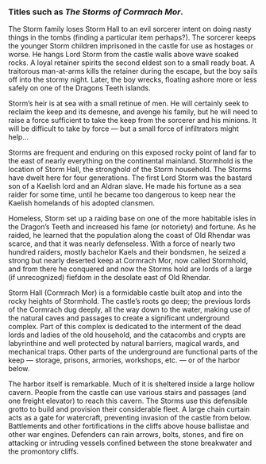 ### Titles such as _The Storms of Cormrach Mor_.

The Storm family loses Storm Hall to an evil sorcerer intent on doing nasty things in the tombs (finding a particular item perhaps?). The sorcerer keeps the younger Storm children imprisoned in the castle for use as hostages or worse. He hangs Lord Storm from the castle walls above wave soaked rocks. A loyal retainer spirits the second eldest son to a small ready boat. A traitorous man-at-arms kills the retainer during the escape, but the boy sails off into the stormy night. Later, the boy wrecks, floating ashore more or less safely on one of the Dragons Teeth islands.

Storm’s heir is at sea with a small retinue of men. He will certainly seek to reclaim the keep and its demesne, and avenge his family, but he will need to raise a force sufficient to take the keep from the sorcerer and his minions. It will be difficult to take by force — but a small force of infiltrators might help…

Storms are frequent and enduring on this exposed rocky point of land far to the east of nearly everything on the continental mainland. Stormhold is the location of Storm Hall, the stronghold of the Storm household. The Storms have dwelt here for four generations. The first Lord Storm was the bastard son of a Kaelish lord and an Aldran slave. He made his fortune as a sea raider for some time, until he became too dangerous to keep near the Kaelish homelands of his adopted clansmen.

Homeless, Storm set up a raiding base on one of the more habitable isles in the Dragon’s Teeth and increased his fame (or notoriety) and fortune. As he raided, he learned that the population along the coast of Old Rhendar was scarce, and that it was nearly defenseless. With a force of nearly two hundred raiders, mostly bachelor Kaels and their bondsmen, he seized a strong but nearly deserted keep at Cormrach Mor, now called Stormhold, and from there he conquered and now the Storms hold are lords of a large (if unrecognized) fiefdom in the desolate east of Old Rhendar.

Storm Hall (Cormrach Mor) is a formidable castle built atop and into the rocky heights of Stormhold. The castle’s roots go deep; the previous lords of the Cormrach dug deeply, all the way down to the water, making use of the natural caves and passages to create a significant underground complex. Part of this complex is dedicated to the interment of the dead lords and ladies of the old household, and the catacombs and crypts are labyrinthine and well protected by natural barriers, magical wards, and mechanical traps. Other parts of the underground are functional parts of the keep — storage, prisons, armories, workshops, etc. — or of the harbor below.

The harbor itself is remarkable. Much of it is sheltered inside a large hollow cavern. People from the castle can use various stairs and passages (and one freight elevator) to reach this cavern. The Storms use this defensible grotto to build and provision their considerable fleet. A large chain curtain acts as a gate for watercraft, preventing invasion of the castle from below. Battlements and other fortifications in the cliffs above house ballistae and other war engines. Defenders can rain arrows, bolts, stones, and fire on attacking or intruding vessels confined between the stone breakwater and the promontory cliffs.